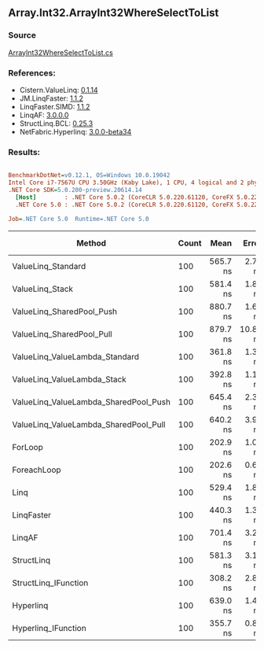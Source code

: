 ﻿## Array.Int32.ArrayInt32WhereSelectToList

### Source
[ArrayInt32WhereSelectToList.cs](../LinqBenchmarks/Array/Int32/ArrayInt32WhereSelectToList.cs)

### References:
- Cistern.ValueLinq: [0.1.14](https://www.nuget.org/packages/Cistern.ValueLinq/0.1.14)
- JM.LinqFaster: [1.1.2](https://www.nuget.org/packages/JM.LinqFaster/1.1.2)
- LinqFaster.SIMD: [1.1.2](https://www.nuget.org/packages/LinqFaster.SIMD/1.0.3)
- LinqAF: [3.0.0.0](https://www.nuget.org/packages/LinqAF/3.0.0.0)
- StructLinq.BCL: [0.25.3](https://www.nuget.org/packages/StructLinq.BCL/0.25.3)
- NetFabric.Hyperlinq: [3.0.0-beta34](https://www.nuget.org/packages/NetFabric.Hyperlinq/3.0.0-beta34)

### Results:
``` ini

BenchmarkDotNet=v0.12.1, OS=Windows 10.0.19042
Intel Core i7-7567U CPU 3.50GHz (Kaby Lake), 1 CPU, 4 logical and 2 physical cores
.NET Core SDK=5.0.200-preview.20614.14
  [Host]        : .NET Core 5.0.2 (CoreCLR 5.0.220.61120, CoreFX 5.0.220.61120), X64 RyuJIT
  .NET Core 5.0 : .NET Core 5.0.2 (CoreCLR 5.0.220.61120, CoreFX 5.0.220.61120), X64 RyuJIT

Job=.NET Core 5.0  Runtime=.NET Core 5.0  

```
|                                Method | Count |     Mean |    Error |  StdDev | Ratio | RatioSD |  Gen 0 | Gen 1 | Gen 2 | Allocated |
|-------------------------------------- |------ |---------:|---------:|--------:|------:|--------:|-------:|------:|------:|----------:|
|                    ValueLinq_Standard |   100 | 565.7 ns |  2.78 ns | 2.46 ns |  2.79 |    0.02 | 0.3090 |     - |     - |     648 B |
|                       ValueLinq_Stack |   100 | 581.4 ns |  1.87 ns | 1.66 ns |  2.87 |    0.02 | 0.1297 |     - |     - |     272 B |
|             ValueLinq_SharedPool_Push |   100 | 880.7 ns |  1.65 ns | 1.46 ns |  4.34 |    0.02 | 0.1297 |     - |     - |     272 B |
|             ValueLinq_SharedPool_Pull |   100 | 879.7 ns | 10.88 ns | 9.64 ns |  4.34 |    0.05 | 0.1297 |     - |     - |     272 B |
|        ValueLinq_ValueLambda_Standard |   100 | 361.8 ns |  1.32 ns | 1.17 ns |  1.78 |    0.01 | 0.3095 |     - |     - |     648 B |
|           ValueLinq_ValueLambda_Stack |   100 | 392.8 ns |  1.14 ns | 1.07 ns |  1.94 |    0.01 | 0.1297 |     - |     - |     272 B |
| ValueLinq_ValueLambda_SharedPool_Push |   100 | 645.4 ns |  2.33 ns | 2.18 ns |  3.18 |    0.01 | 0.1297 |     - |     - |     272 B |
| ValueLinq_ValueLambda_SharedPool_Pull |   100 | 640.2 ns |  3.93 ns | 3.48 ns |  3.16 |    0.02 | 0.1297 |     - |     - |     272 B |
|                               ForLoop |   100 | 202.9 ns |  1.01 ns | 0.89 ns |  1.00 |    0.00 | 0.3097 |     - |     - |     648 B |
|                           ForeachLoop |   100 | 202.6 ns |  0.60 ns | 0.50 ns |  1.00 |    0.00 | 0.3097 |     - |     - |     648 B |
|                                  Linq |   100 | 529.4 ns |  1.84 ns | 1.63 ns |  2.61 |    0.01 | 0.3595 |     - |     - |     752 B |
|                            LinqFaster |   100 | 440.3 ns |  1.34 ns | 1.05 ns |  2.17 |    0.01 | 0.4473 |     - |     - |     936 B |
|                                LinqAF |   100 | 701.4 ns |  3.21 ns | 2.85 ns |  3.46 |    0.02 | 0.3090 |     - |     - |     648 B |
|                            StructLinq |   100 | 581.3 ns |  3.18 ns | 2.97 ns |  2.86 |    0.02 | 0.1755 |     - |     - |     368 B |
|                  StructLinq_IFunction |   100 | 308.2 ns |  2.89 ns | 2.56 ns |  1.52 |    0.02 | 0.1297 |     - |     - |     272 B |
|                             Hyperlinq |   100 | 639.0 ns |  1.48 ns | 1.32 ns |  3.15 |    0.02 | 0.1297 |     - |     - |     272 B |
|                   Hyperlinq_IFunction |   100 | 355.7 ns |  0.89 ns | 0.79 ns |  1.75 |    0.01 | 0.1297 |     - |     - |     272 B |
